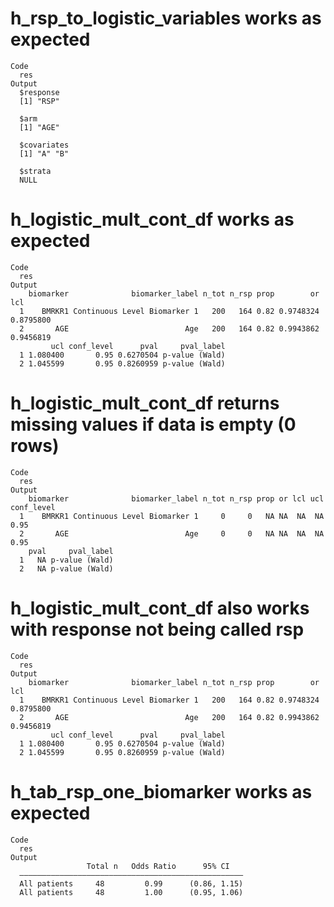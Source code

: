 # h_rsp_to_logistic_variables works as expected

    Code
      res
    Output
      $response
      [1] "RSP"
      
      $arm
      [1] "AGE"
      
      $covariates
      [1] "A" "B"
      
      $strata
      NULL
      

# h_logistic_mult_cont_df works as expected

    Code
      res
    Output
        biomarker              biomarker_label n_tot n_rsp prop        or       lcl
      1    BMRKR1 Continuous Level Biomarker 1   200   164 0.82 0.9748324 0.8795800
      2       AGE                          Age   200   164 0.82 0.9943862 0.9456819
             ucl conf_level      pval     pval_label
      1 1.080400       0.95 0.6270504 p-value (Wald)
      2 1.045599       0.95 0.8260959 p-value (Wald)

# h_logistic_mult_cont_df returns missing values if data is empty (0 rows)

    Code
      res
    Output
        biomarker              biomarker_label n_tot n_rsp prop or lcl ucl conf_level
      1    BMRKR1 Continuous Level Biomarker 1     0     0   NA NA  NA  NA       0.95
      2       AGE                          Age     0     0   NA NA  NA  NA       0.95
        pval     pval_label
      1   NA p-value (Wald)
      2   NA p-value (Wald)

# h_logistic_mult_cont_df also works with response not being called rsp

    Code
      res
    Output
        biomarker              biomarker_label n_tot n_rsp prop        or       lcl
      1    BMRKR1 Continuous Level Biomarker 1   200   164 0.82 0.9748324 0.8795800
      2       AGE                          Age   200   164 0.82 0.9943862 0.9456819
             ucl conf_level      pval     pval_label
      1 1.080400       0.95 0.6270504 p-value (Wald)
      2 1.045599       0.95 0.8260959 p-value (Wald)

# h_tab_rsp_one_biomarker works as expected

    Code
      res
    Output
                     Total n   Odds Ratio      95% CI   
      ——————————————————————————————————————————————————
      All patients     48         0.99      (0.86, 1.15)
      All patients     48         1.00      (0.95, 1.06)

